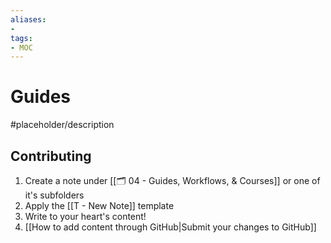 ```yaml
---
aliases:
- 
tags:
- MOC
---
```


# Guides

#placeholder/description 

## Contributing

1. Create a note under [[🗂️ 04 - Guides, Workflows, & Courses]] or one of it's subfolders
2. Apply the [[T - New Note]] template
3. Write to your heart's content!
4. [[How to add content through GitHub|Submit your changes to GitHub]]